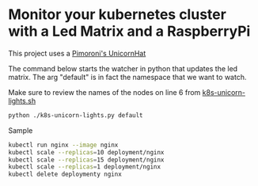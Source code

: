 # Monitor your kubernetes cluster with a Led Matrix and a RaspberryPi

This project uses a [Pimoroni's UnicornHat](https://github.com/pimoroni/unicorn-hat)

The command below starts the watcher in python that updates the led matrix. The arg "default" is in fact the namespace that we want to watch.

Make sure to review the names of the nodes on line 6 from [k8s-unicorn-lights.sh](./k8s-unicorn-lights.sh)

```bash
python ./k8s-unicorn-lights.py default
````

Sample
```bash
kubectl run nginx --image nginx
kubectl scale --replicas=10 deployment/nginx
kubectl scale --replicas=15 deployment/nginx
kubectl scale --replicas=1 deployment/nginx
kubectl delete deploymenty nginx
```